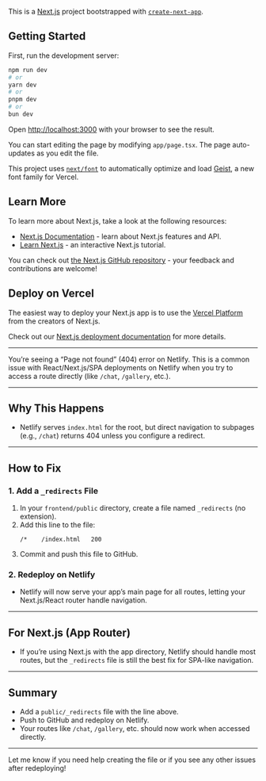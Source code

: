 This is a [Next.js](https://nextjs.org) project bootstrapped with [`create-next-app`](https://nextjs.org/docs/app/api-reference/cli/create-next-app).

## Getting Started

First, run the development server:

```bash
npm run dev
# or
yarn dev
# or
pnpm dev
# or
bun dev
```

Open [http://localhost:3000](http://localhost:3000) with your browser to see the result.

You can start editing the page by modifying `app/page.tsx`. The page auto-updates as you edit the file.

This project uses [`next/font`](https://nextjs.org/docs/app/building-your-application/optimizing/fonts) to automatically optimize and load [Geist](https://vercel.com/font), a new font family for Vercel.

## Learn More

To learn more about Next.js, take a look at the following resources:

- [Next.js Documentation](https://nextjs.org/docs) - learn about Next.js features and API.
- [Learn Next.js](https://nextjs.org/learn) - an interactive Next.js tutorial.

You can check out [the Next.js GitHub repository](https://github.com/vercel/next.js) - your feedback and contributions are welcome!

## Deploy on Vercel

The easiest way to deploy your Next.js app is to use the [Vercel Platform](https://vercel.com/new?utm_medium=default-template&filter=next.js&utm_source=create-next-app&utm_campaign=create-next-app-readme) from the creators of Next.js.

Check out our [Next.js deployment documentation](https://nextjs.org/docs/app/building-your-application/deploying) for more details.

---

You’re seeing a “Page not found” (404) error on Netlify. This is a common issue with React/Next.js/SPA deployments on Netlify when you try to access a route directly (like `/chat`, `/gallery`, etc.).

---

## Why This Happens

- Netlify serves `index.html` for the root, but direct navigation to subpages (e.g., `/chat`) returns 404 unless you configure a redirect.

---

## How to Fix

### 1. **Add a `_redirects` File**

1. In your `frontend/public` directory, create a file named `_redirects` (no extension).
2. Add this line to the file:
   ```
   /*    /index.html   200
   ```
3. Commit and push this file to GitHub.

### 2. **Redeploy on Netlify**

- Netlify will now serve your app’s main page for all routes, letting your Next.js/React router handle navigation.

---

## For Next.js (App Router)

- If you’re using Next.js with the app directory, Netlify should handle most routes, but the `_redirects` file is still the best fix for SPA-like navigation.

---

## Summary

- Add a `public/_redirects` file with the line above.
- Push to GitHub and redeploy on Netlify.
- Your routes like `/chat`, `/gallery`, etc. should now work when accessed directly.

---

Let me know if you need help creating the file or if you see any other issues after redeploying!
